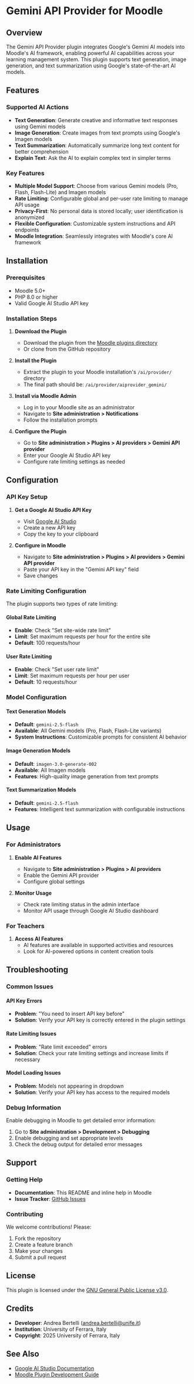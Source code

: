 # Gemini API Provider for Moodle

## Overview

The Gemini API Provider plugin integrates Google's Gemini AI models into Moodle's AI framework, enabling powerful AI capabilities across your learning management system. This plugin supports text generation, image generation, and text summarization using Google's state-of-the-art AI models.

## Features

### Supported AI Actions

- **Text Generation**: Generate creative and informative text responses using Gemini models
- **Image Generation**: Create images from text prompts using Google's Imagen models
- **Text Summarization**: Automatically summarize long text content for better comprehension
- **Explain Text**: Ask the AI to explain complex text in simpler terms

### Key Features

- **Multiple Model Support**: Choose from various Gemini models (Pro, Flash, Flash-Lite) and Imagen models
- **Rate Limiting**: Configurable global and per-user rate limiting to manage API usage
- **Privacy-First**: No personal data is stored locally; user identification is anonymized
- **Flexible Configuration**: Customizable system instructions and API endpoints
- **Moodle Integration**: Seamlessly integrates with Moodle's core AI framework

## Installation

### Prerequisites

- Moodle 5.0+
- PHP 8.0 or higher
- Valid Google AI Studio API key

### Installation Steps

1. **Download the Plugin**
   - Download the plugin from the [Moodle plugins directory](https://moodle.org/plugins/view/aiprovider_gemini)
   - Or clone from the GitHub repository

2. **Install the Plugin**
   - Extract the plugin to your Moodle installation's `/ai/provider/` directory
   - The final path should be: `/ai/provider/aiprovider_gemini/`

3. **Install via Moodle Admin**
   - Log in to your Moodle site as an administrator
   - Navigate to **Site administration > Notifications**
   - Follow the installation prompts

4. **Configure the Plugin**
   - Go to **Site administration > Plugins > AI providers > Gemini API provider**
   - Enter your Google AI Studio API key
   - Configure rate limiting settings as needed

## Configuration

### API Key Setup

1. **Get a Google AI Studio API Key**
   - Visit [Google AI Studio](https://aistudio.google.com/apikey)
   - Create a new API key
   - Copy the key to your clipboard

2. **Configure in Moodle**
   - Navigate to **Site administration > Plugins > AI providers > Gemini API provider**
   - Paste your API key in the "Gemini API key" field
   - Save changes

### Rate Limiting Configuration

The plugin supports two types of rate limiting:

#### Global Rate Limiting
- **Enable**: Check "Set site-wide rate limit"
- **Limit**: Set maximum requests per hour for the entire site
- **Default**: 100 requests/hour

#### User Rate Limiting
- **Enable**: Check "Set user rate limit"
- **Limit**: Set maximum requests per hour per user
- **Default**: 10 requests/hour

### Model Configuration

#### Text Generation Models
- **Default**: `gemini-2.5-flash`
- **Available**: All Gemini models (Pro, Flash, Flash-Lite variants)
- **System Instructions**: Customizable prompts for consistent AI behavior

#### Image Generation Models
- **Default**: `imagen-3.0-generate-002`
- **Available**: All Imagen models
- **Features**: High-quality image generation from text prompts

#### Text Summarization Models
- **Default**: `gemini-2.5-flash`
- **Features**: Intelligent text summarization with configurable instructions

## Usage

### For Administrators

1. **Enable AI Features**
   - Navigate to **Site administration > Plugins > AI providers**
   - Enable the Gemini API provider
   - Configure global settings

2. **Monitor Usage**
   - Check rate limiting status in the admin interface
   - Monitor API usage through Google AI Studio dashboard

### For Teachers

1. **Access AI Features**
   - AI features are available in supported activities and resources
   - Look for AI-powered options in content creation tools

## Troubleshooting

### Common Issues

#### API Key Errors
- **Problem**: "You need to insert API key before"
- **Solution**: Verify your API key is correctly entered in the plugin settings

#### Rate Limiting Issues
- **Problem**: "Rate limit exceeded" errors
- **Solution**: Check your rate limiting settings and increase limits if necessary

#### Model Loading Issues
- **Problem**: Models not appearing in dropdown
- **Solution**: Verify your API key has access to the required models

### Debug Information

Enable debugging in Moodle to get detailed error information:
1. Go to **Site administration > Development > Debugging**
2. Enable debugging and set appropriate levels
3. Check the debug output for detailed error messages

## Support

### Getting Help

- **Documentation**: This README and inline help in Moodle
- **Issue Tracker**: [GitHub Issues](https://github.com/your-repo/aiprovider_gemini/issues)

### Contributing

We welcome contributions! Please:
1. Fork the repository
2. Create a feature branch
3. Make your changes
4. Submit a pull request

## License

This plugin is licensed under the [GNU General Public License v3.0](https://www.gnu.org/licenses/gpl-3.0.html).

## Credits

- **Developer**: Andrea Bertelli (andrea.bertelli@unife.it)
- **Institution**: University of Ferrara, Italy
- **Copyright**: 2025 University of Ferrara, Italy

## See Also

- [Google AI Studio Documentation](https://ai.google.dev/docs)
- [Moodle Plugin Development Guide](https://docs.moodle.org/dev/Plugin_types) 
